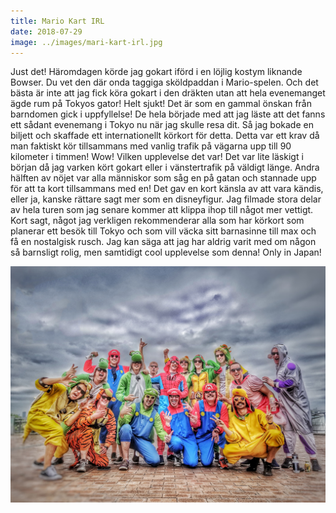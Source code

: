 ```yaml
---
title: Mario Kart IRL
date: 2018-07-29
image: ../images/mari-kart-irl.jpg
---
```

Just det! Häromdagen körde jag gokart iförd i en löjlig kostym liknande Bowser. Du vet den där onda taggiga sköldpaddan i Mario-spelen. Och det bästa är inte att jag fick köra gokart i den dräkten utan att hela evenemanget ägde rum på Tokyos gator! Helt sjukt! Det är som en gammal önskan från barndomen gick i uppfyllelse! De hela började med att jag läste att det fanns ett sådant evenemang i Tokyo nu när jag skulle resa dit. Så jag bokade en biljett och skaffade ett internationellt körkort för detta. Detta var ett krav då man faktiskt kör tillsammans med vanlig trafik på vägarna upp till 90 kilometer i timmen! Wow! Vilken upplevelse det var! Det var lite läskigt i början då jag varken kört gokart eller i vänstertrafik på väldigt länge. Andra hälften av nöjet var alla människor som såg en på gatan och stannade upp för att ta kort tillsammans med en! Det gav en kort känsla av att vara kändis, eller ja, kanske rättare sagt mer som en disneyfigur. Jag filmade stora delar av hela turen som jag senare kommer att klippa ihop till något mer vettigt.
Kort sagt, något jag verkligen rekommenderar alla som har körkort som planerar ett besök till Tokyo och som vill väcka sitt barnasinne till max och få en nostalgisk rusch. Jag kan säga att jag har aldrig varit med om någon så barnsligt rolig, men samtidigt cool upplevelse som denna! Only in Japan!

![bil2](../images/bil2.jpg)
